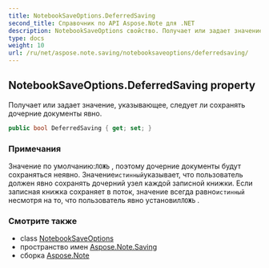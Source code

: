 ```yaml
---
title: NotebookSaveOptions.DeferredSaving
second_title: Справочник по API Aspose.Note для .NET
description: NotebookSaveOptions свойство. Получает или задает значение указывающее следует ли сохранять дочерние документы явно.
type: docs
weight: 10
url: /ru/net/aspose.note.saving/notebooksaveoptions/deferredsaving/
---
```

## NotebookSaveOptions.DeferredSaving property

Получает или задает значение, указывающее, следует ли сохранять дочерние документы явно.

```csharp
public bool DeferredSaving { get; set; }
```

### Примечания

Значение по умолчанию:`ЛОЖЬ` , поэтому дочерние документы будут сохраняться неявно. Значение`истинный`указывает, что пользователь должен явно сохранять дочерний узел каждой записной книжки. Если записная книжка сохраняет в поток, значение всегда равно`истинный` несмотря на то, что пользователь явно установил`ЛОЖЬ` .

### Смотрите также

* class [NotebookSaveOptions](../)
* пространство имен [Aspose.Note.Saving](../../notebooksaveoptions/)
* сборка [Aspose.Note](../../../)


